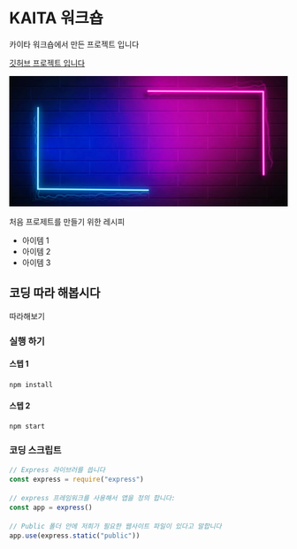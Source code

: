 # KAITA 워크숍

카이타 워크숍에서 만든 프로젝트 입니다

[깃허브 프로젝트 입니다](https://github.com/bryantson/kaita-workshop)

![이미지](images/background.jpg)

처음 프로제트를 만들기 위한 레시피

- 아이템 1
- 아이템 2
- 아이템 3

## 코딩 따라 해봅시다

따라해보기

### 실행 하기 

#### 스텝 1

`npm install`

#### 스텝 2

`npm start`

### 코딩 스크립트

```javascript
// Express 라이브러를 씁니다
const express = require("express")

// express 프레임워크를 사용해서 앱을 정의 합니다:
const app = express()

// Public 폴더 안에 저희가 필요한 웹사이트 파일이 있다고 말합니다
app.use(express.static("public"))

```